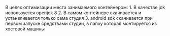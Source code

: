 В целях оптимизации места занимаемого контейнером:
    1. В качестве jdk используется openjdk 8
    2. В самом контейнере скачивается и устанвливается только сама студия
    3. android sdk скачивается при первом запуске средствами студии, в папку которая монтируется из хостовой машины


